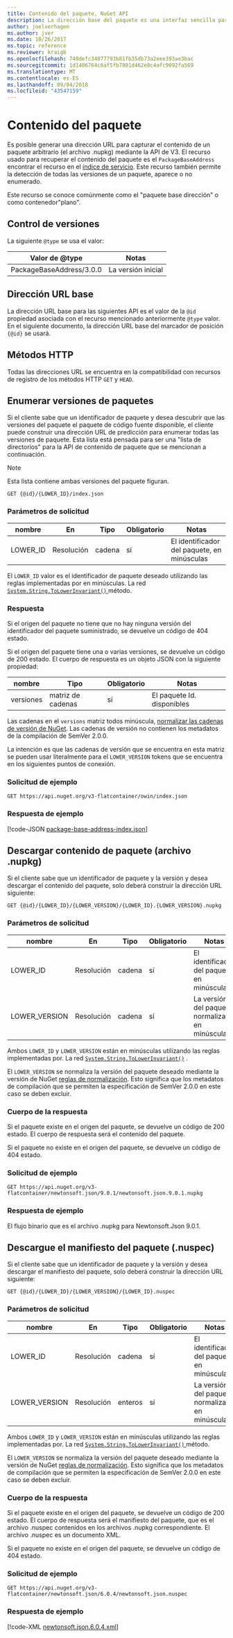 ```yaml
---
title: Contenido del paquete, NuGet API
description: La dirección base del paquete es una interfaz sencilla para capturar el propio paquete.
author: joelverhagen
ms.author: jver
ms.date: 10/26/2017
ms.topic: reference
ms.reviewer: kraigb
ms.openlocfilehash: 740defc34077793b81fb35db73a2eee393ae3bac
ms.sourcegitcommit: 1d1406764c6af5fb7801d462e0c4afc9092fa569
ms.translationtype: MT
ms.contentlocale: es-ES
ms.lasthandoff: 09/04/2018
ms.locfileid: "43547159"
---
```

# <a name="package-content"></a>Contenido del paquete

Es posible generar una dirección URL para capturar el contenido de un paquete arbitrario (el archivo .nupkg) mediante la API de V3. El recurso usado para recuperar el contenido del paquete es el `PackageBaseAddress` encontrar el recurso en el [índice de servicio](service-index.md). Este recurso también permite la detección de todas las versiones de un paquete, aparece o no enumerado.

Este recurso se conoce comúnmente como el "paquete base dirección" o como contenedor"plano".

## <a name="versioning"></a>Control de versiones

La siguiente `@type` se usa el valor:

Valor de @type              | Notas
------------------------ | -----
PackageBaseAddress/3.0.0 | La versión inicial

## <a name="base-url"></a>Dirección URL base

La dirección URL base para las siguientes API es el valor de la `@id` propiedad asociada con el recurso mencionado anteriormente `@type` valor. En el siguiente documento, la dirección URL base del marcador de posición `{@id}` se usará.

## <a name="http-methods"></a>Métodos HTTP

Todas las direcciones URL se encuentra en la compatibilidad con recursos de registro de los métodos HTTP `GET` y `HEAD`.

## <a name="enumerate-package-versions"></a>Enumerar versiones de paquetes

Si el cliente sabe que un identificador de paquete y desea descubrir que las versiones del paquete el paquete de código fuente disponible, el cliente puede construir una dirección URL de predicción para enumerar todas las versiones de paquete. Esta lista está pensada para ser una "lista de directorios" para la API de contenido de paquete que se mencionan a continuación.

> [!Note]
> Esta lista contiene ambas versiones del paquete figuran.

    GET {@id}/{LOWER_ID}/index.json

### <a name="request-parameters"></a>Parámetros de solicitud

nombre     | En     | Tipo    | Obligatorio | Notas
-------- | ------ | ------- | -------- | -----
LOWER_ID | Resolución    | cadena  | sí      | El identificador del paquete, en minúsculas

El `LOWER_ID` valor es el identificador de paquete deseado utilizando las reglas implementadas por en minúsculas. La red [ `System.String.ToLowerInvariant()` ](/dotnet/api/system.string.tolowerinvariant?view=netstandard-2.0#System_String_ToLowerInvariant) método.

### <a name="response"></a>Respuesta

Si el origen del paquete no tiene que no hay ninguna versión del identificador del paquete suministrado, se devuelve un código de 404 estado.

Si el origen del paquete tiene una o varias versiones, se devuelve un código de 200 estado. El cuerpo de respuesta es un objeto JSON con la siguiente propiedad:

nombre     | Tipo             | Obligatorio | Notas
-------- | ---------------- | -------- | -----
versiones | matriz de cadenas | sí      | El paquete Id. disponibles

Las cadenas en el `versions` matriz todos minúscula, [normalizar las cadenas de versión de NuGet](../reference/package-versioning.md#normalized-version-numbers). Las cadenas de versión no contienen los metadatos de la compilación de SemVer 2.0.0.

La intención es que las cadenas de versión que se encuentra en esta matriz se pueden usar literalmente para el `LOWER_VERSION` tokens que se encuentra en los siguientes puntos de conexión.

### <a name="sample-request"></a>Solicitud de ejemplo

    GET https://api.nuget.org/v3-flatcontainer/owin/index.json

### <a name="sample-response"></a>Respuesta de ejemplo

[!code-JSON [package-base-address-index.json](./_data/package-base-address-index.json)]

## <a name="download-package-content-nupkg"></a>Descargar contenido de paquete (archivo .nupkg)

Si el cliente sabe que un identificador de paquete y la versión y desea descargar el contenido del paquete, solo deberá construir la dirección URL siguiente:

    GET {@id}/{LOWER_ID}/{LOWER_VERSION}/{LOWER_ID}.{LOWER_VERSION}.nupkg

### <a name="request-parameters"></a>Parámetros de solicitud

nombre          | En     | Tipo   | Obligatorio | Notas
------------- | ------ | ------ | -------- | -----
LOWER_ID      | Resolución    | cadena | sí      | El identificador del paquete, en minúsculas
LOWER_VERSION | Resolución    | cadena | sí      | La versión del paquete, normalizar y en minúsculas

Ambos `LOWER_ID` y `LOWER_VERSION` están en minúsculas utilizando las reglas implementadas por. La red [`System.String.ToLowerInvariant()`](/dotnet/api/system.string.tolowerinvariant?view=netstandard-2.0#System_String_ToLowerInvariant)
.

El `LOWER_VERSION` se normaliza la versión del paquete deseado mediante la versión de NuGet [reglas de normalización](../reference/package-versioning.md#normalized-version-numbers). Esto significa que los metadatos de compilación que se permiten la especificación de SemVer 2.0.0 en este caso se deben excluir.

### <a name="response-body"></a>Cuerpo de la respuesta

Si el paquete existe en el origen del paquete, se devuelve un código de 200 estado. El cuerpo de respuesta será el contenido del paquete.

Si el paquete no existe en el origen del paquete, se devuelve un código de 404 estado.

### <a name="sample-request"></a>Solicitud de ejemplo

    GET https://api.nuget.org/v3-flatcontainer/newtonsoft.json/9.0.1/newtonsoft.json.9.0.1.nupkg

### <a name="sample-response"></a>Respuesta de ejemplo

El flujo binario que es el archivo .nupkg para Newtonsoft.Json 9.0.1.

## <a name="download-package-manifest-nuspec"></a>Descargue el manifiesto del paquete (.nuspec)

Si el cliente sabe que un identificador de paquete y la versión y desea descargar el manifiesto del paquete, solo deberá construir la dirección URL siguiente:

    GET {@id}/{LOWER_ID}/{LOWER_VERSION}/{LOWER_ID}.nuspec

### <a name="request-parameters"></a>Parámetros de solicitud

nombre          | En     | Tipo    | Obligatorio | Notas
------------- | ------ | ------- | -------- | -----
LOWER_ID      | Resolución    | cadena  | sí      | El identificador del paquete, en minúsculas
LOWER_VERSION | Resolución    | enteros | sí      | La versión del paquete, normalizar y en minúsculas

Ambos `LOWER_ID` y `LOWER_VERSION` están en minúsculas utilizando las reglas implementadas por. La red [ `System.String.ToLowerInvariant()` ](/dotnet/api/system.string.tolowerinvariant?view=netstandard-2.0#System_String_ToLowerInvariant) método.

El `LOWER_VERSION` se normaliza la versión del paquete deseado mediante la versión de NuGet [reglas de normalización](../reference/package-versioning.md#normalized-version-numbers). Esto significa que los metadatos de compilación que se permiten la especificación de SemVer 2.0.0 en este caso se deben excluir.

### <a name="response-body"></a>Cuerpo de la respuesta

Si el paquete existe en el origen del paquete, se devuelve un código de 200 estado. El cuerpo de respuesta será el manifiesto del paquete, que es el archivo .nuspec contenidos en los archivos .nupkg correspondiente. El archivo .nuspec es un documento XML.

Si el paquete no existe en el origen del paquete, se devuelve un código de 404 estado.

### <a name="sample-request"></a>Solicitud de ejemplo

    GET https://api.nuget.org/v3-flatcontainer/newtonsoft.json/6.0.4/newtonsoft.json.nuspec

### <a name="sample-response"></a>Respuesta de ejemplo

[!code-XML [newtonsoft.json.6.0.4.xml](./_data/newtonsoft.json.6.0.4.xml)]
